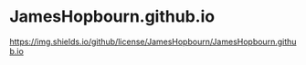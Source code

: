 # JamesHopbourn.github.io


https://img.shields.io/github/license/JamesHopbourn/JamesHopbourn.github.io
